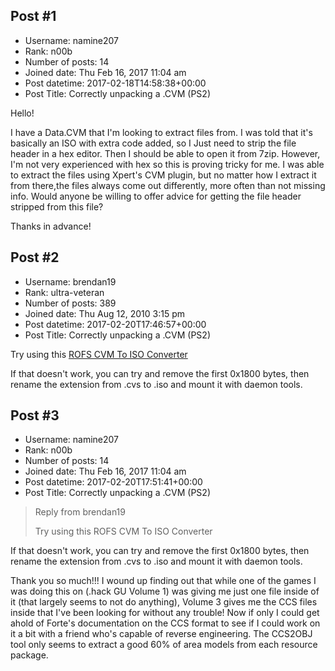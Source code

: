 ## Post #1
- Username: namine207
- Rank: n00b
- Number of posts: 14
- Joined date: Thu Feb 16, 2017 11:04 am
- Post datetime: 2017-02-18T14:58:38+00:00
- Post Title: Correctly unpacking a .CVM (PS2)

Hello!

I have a Data.CVM that I'm looking to extract files from. I was told that it's basically an ISO with extra code added, so I Just need to strip the file header in a hex editor. Then I should be able to open it from 7zip. However, I'm not very experienced with hex so this is proving tricky for me. I was able to extract the files using Xpert's CVM plugin, but no matter how I extract it from there,the files always come out differently, more often than not missing info. Would anyone be willing to offer advice for getting the file header stripped from this file?

Thanks in advance!
## Post #2
- Username: brendan19
- Rank: ultra-veteran
- Number of posts: 389
- Joined date: Thu Aug 12, 2010 3:15 pm
- Post datetime: 2017-02-20T17:46:57+00:00
- Post Title: Correctly unpacking a .CVM (PS2)

Try using this
[ROFS CVM To ISO Converter](http://www.tankraider.com/userup/1259801960.zip)

If that doesn't work, you can try and remove the first 0x1800 bytes, then rename the extension from .cvs to .iso and mount it with daemon tools.
## Post #3
- Username: namine207
- Rank: n00b
- Number of posts: 14
- Joined date: Thu Feb 16, 2017 11:04 am
- Post datetime: 2017-02-20T17:51:41+00:00
- Post Title: Correctly unpacking a .CVM (PS2)

> Reply from brendan19
>
> Try using this
ROFS CVM To ISO Converter

If that doesn't work, you can try and remove the first 0x1800 bytes, then rename the extension from .cvs to .iso and mount it with daemon tools.

Thank you so much!!! I wound up finding out that while one of the games I was doing this on (.hack GU Volume 1) was giving me just one file inside of it (that largely seems to not do anything), Volume 3 gives me the CCS files inside that I've been looking for without any trouble!  Now if only I could get ahold of Forte's documentation on the CCS format to see if I could work on it a bit with a friend who's capable of reverse engineering. The CCS2OBJ tool only seems to extract a good 60% of area models from each resource package.
